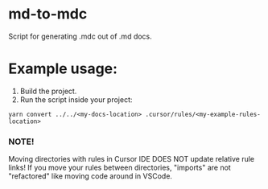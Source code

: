 # md-to-mdc
Script for generating .mdc out of .md docs.

# Example usage:

1. Build the project.
2. Run the script inside your project:
```
yarn convert ../../<my-docs-location> .cursor/rules/<my-example-rules-location>
```

### NOTE!
Moving directories with rules in Cursor IDE DOES NOT update relative rule links!
If you move your rules between directories, "imports" are not "refactored" like moving code around in VSCode.
